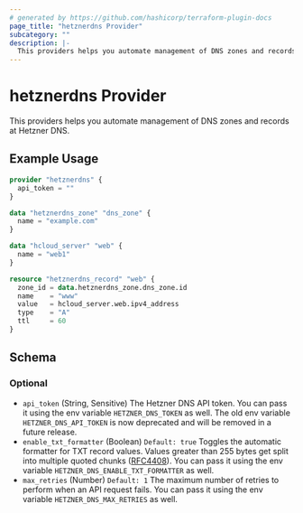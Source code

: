 ```yaml
---
# generated by https://github.com/hashicorp/terraform-plugin-docs
page_title: "hetznerdns Provider"
subcategory: ""
description: |-
  This providers helps you automate management of DNS zones and records at Hetzner DNS.
---
```


# hetznerdns Provider

This providers helps you automate management of DNS zones and records at Hetzner DNS.

## Example Usage

```terraform
provider "hetznerdns" {
  api_token = ""
}

data "hetznerdns_zone" "dns_zone" {
  name = "example.com"
}

data "hcloud_server" "web" {
  name = "web1"
}

resource "hetznerdns_record" "web" {
  zone_id = data.hetznerdns_zone.dns_zone.id
  name    = "www"
  value   = hcloud_server.web.ipv4_address
  type    = "A"
  ttl     = 60
}
```

<!-- schema generated by tfplugindocs -->
## Schema

### Optional

- `api_token` (String, Sensitive) The Hetzner DNS API token. You can pass it using the env variable `HETZNER_DNS_TOKEN` as well. The old env variable `HETZNER_DNS_API_TOKEN` is now deprecated and will be removed in a future release.
- `enable_txt_formatter` (Boolean) `Default: true` Toggles the automatic formatter for TXT record values. Values greater than 255 bytes get split into multiple quoted chunks ([RFC4408](https://datatracker.ietf.org/doc/html/rfc4408#section-3.1.3)). You can pass it using the env variable `HETZNER_DNS_ENABLE_TXT_FORMATTER` as well.
- `max_retries` (Number) `Default: 1` The maximum number of retries to perform when an API request fails. You can pass it using the env variable `HETZNER_DNS_MAX_RETRIES` as well.
